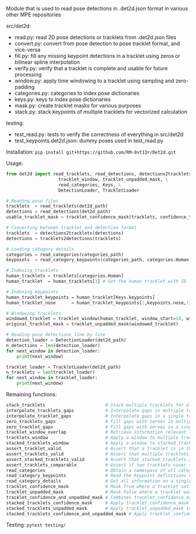 Module that is used to read pose detections in .det2d.json format in various other MPE repositories  
  
src/det2d:
- read.py: read 2D pose detections or tracklets from .det2d.json files
- convert.py: convert from pose detection to pose tracklet format, and vice-versa
- fill.py: fill any missing keypoint detections in a tracklet using zeros or bilinear spline interpolation
- verify.py: verify that a tracklet is complete and usable for future processing
- window.py: apply time windowing to a tracklet using sampling and zero-padding
- categories.py: categories to index pose dictionaries
- keys.py: keys to index pose dictionaries
- mask.py: create tracklet masks for various purposes
- stack.py: stack keypoints of multiple tracklets for vectorized calculation

testing:
- test_read.py: tests to verify the correctness of everything in src/det2d
- test_keypoints.det2d.json: dummy poses used in test_read.py

Installation:
`pip install git+https://github.com/RM-8vt13r/Det2d.git`

Usage:
```python
from det2d import read_tracklets, read_detections, detections2tracklets, tracklets2detections, tracklet_confidence_mask, \
                    tracklet_window, tracklet_unpadded_mask, \
                    read_categories, Keys, \
                    DetectionLoader, TrackletLoader

# Reading pose files
tracklets  = read_tracklets(det2d_path)
detections = read_detections(det2d_path)
usable_tracklet_mask = tracklet_confidence_mask(tracklets, confidence_threshold=0.5)

# Converting between tracklet and detection format
tracklets  = detections2tracklets(detections)
detections = tracklets2detections(tracklets)

# Loading category details
categories = read_categories(categories_path)
keypoints  = read_category_keypoints(categories_path, categories.Human)

# Indexing tracklets
human_tracklets = tracklets[categories.Human]
human_tracklet  = human_tracklets[1] # Get the human tracklet with ID '1'

# Indexing keypoints
human_tracklet_keypoints = human_tracklet[Keys.keypoints]
human_tracklet_nose      = human_tracklet_keypoints[:,keypoints.nose,:]

# Windowing tracklets
windowed_tracklet = tracklet_window(human_tracklet, window_start=10, window_length=100)
original_tracklet_mask = tracklet_unpadded_mask(windowed_tracklet)

# Reading pose detections line by line
detection_loader = DetectionLoader(det2d_path)
n_detections = len(detection_loader)
for next_window in detection_loader:
    print(next_window)

tracklet_loader = TrackletLoader(det2d_path)
n_tracklets = len(tracklet_loader)
for next_window in tracklet_loader:
    print(next_window)
```

Remaining functions:
```python
stack_tracklets                       # Stack multiple tracklets for efficient vectorized calculation
interpolate_tracklets_gaps            # Interpolate gaps in multiple tracklets
interpolate_tracklet_gaps             # Interpolate gaps in a single tracklet
zero_tracklets_gaps                   # Fill gaps with zeroes in multiple tracklets
zero_tracklet_gaps                    # Fill gaps with zeroes in a single tracklet
tracklet_window_overlap               # Retrieve information relevant to windowing
tracklets_window                      # Apply a window to multiple tracklets
stacked_tracklets_window              # Apply a window to stacked tracklets
assert_tracklet_valid                 # Assert that a tracklet is in the correct format
assert_tracklets_valid                # Assert that multiple tracklets are in the correct format
assert_stacked_tracklets_valid        # Assert that stacked tracklets are in the correct format
assert_tracklets_comparable           # Assert if two tracklets cover the same frame range
read_categories                       # Obtain a namespace of all categories from a .json file
read_category_keypoints               # Read the keypoint definitions of a single category
read_category_details                 # Get all information on a single category
tracklet_confidence_mask              # Mask True where a tracklet satisfies a confidence threshold and False elsewhere
tracklet_unpadded_mask                # Mask False where a tracklet was padded and True elsewhere
tracklet_confidence_and_unpadded_mask # Combines tracklet_confidence_mask and tracklet_unpadded_mask
stacked_tracklets_confidence_mask     # Apply tracklet_confidence_mask to stacked tracklets
stacked_tracklets_unpadded_mask       # Apply tracklet_unpadded_mask to stacked tracklets
stacked_tracklets_confidence_and_unpadded_mask # Apply tracklet_confidence_and_unpadded_mask to stacked tracklets
```

Testing:
`pytest testing/`
